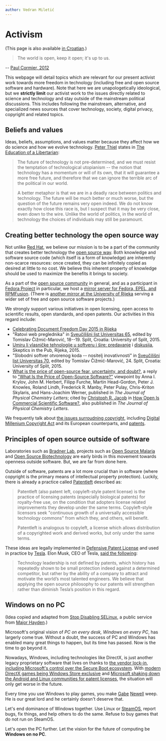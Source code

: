 ```yaml
---
author: Vedran Miletić
---
```


# Activism

(This page is also available [in Croatian](../hr/aktivizam.md).)

> The world is open, keep it open; it's up to us.

-- [Paul Cormier, 2012](https://youtu.be/tkz8WQ_a6Yk?t=31m33s)

This webpage will detail topics which are relevant for our present activist work towards more freedom in technology (including free and open source software and hardware). Note that here we are unapologetically ideological, but we **strictly limit** our activist work to the issues directly related to science and technology and stay outside of the mainstream political discussions. This includes following the mainstream, alternative, and specialized news sources that cover technology, society, digital privacy, copyright and related topics.

## Beliefs and values

Ideas, beliefs, assumptions, and values matter because they affect how we do science and how we evolve technology. [Peter Thiel](http://zerotoonebook.com/) states in [The Education of a Libertarian](https://www.cato-unbound.org/2009/04/13/peter-thiel/education-libertarian):

> The future of technology is not pre-determined, and we must resist the temptation of technological utopianism -- the notion that technology has a momentum or will of its own, that it will guarantee a more free future, and therefore that we can ignore the terrible arc of the political in our world.
>
> A better metaphor is that we are in a deadly race between politics and technology. The future will be much better or much worse, but the question of the future remains very open indeed. We do not know exactly how close this race is, but I suspect that it may be very close, even down to the wire. Unlike the world of politics, in the world of technology the choices of individuals may still be paramount.

## Creating better technology the open source way

Not unlike [Red Hat](https://www.redhat.com/en/about/company), we believe our mission is to be a part of the community that creates better technology the [open source way](https://opensource.com/open-source-way). Both knowledge and software source code (which itself is a form of knowledge) are inherently non-scarce resources: once created, they can be infinitely copied as desired at little to no cost. We believe this inherent property of knowledge should be used to maximize the benefits it brings to society.

As a part of the [open source community](https://opensource.org/community) in general, and as a participant in [Fedora Project](https://fedoraproject.org/wiki/Fedora_Project_Wiki) in particular, we host a [mirror server for Fedora, EPEL, and RPMFusion](https://mirror.miletic.net/). (There is [another mirror at the University of Rijeka](https://mirrors.uniri.hr/) serving a wider set of free and open source software projects.)

We strongly support various initiatives in open licensing, open access to scientific results, open standards, and open patents. Our activities in this regard include:

- [Celebrating Document Freedom Day 2015 in Rijeka](https://youtu.be/mj8pqyVgeyw?list=PLIS7UemacwzMYiHe_ammJJCLRnwC3HP2K)
- "Ratovi web preglednika" in [Sveučilišni list Universitas 65](http://www.unist.hr/Portals/0/docs/universitas/Universitas%20br65%20Small.pdf), edited by Tomislav Čižmić-Marović, 18--19. Split, Croatia: University of Split, 2015.
- [Umiru li vlasničke tehnologije u softveru i šire: predavanje](https://youtu.be/aG_O88vaH60) i [diskusija](https://youtu.be/GV5nM-EQDZk), Skeptics in the Pub, Rijeka, 2015.
- "Slobodni softver otvorenog koda -- nositelj inovativnosti" in [Sveučilišni list Universitas 70](http://www.unist.hr/Portals/0/docs/universitas/Universitas%20br%2070%20small.pdf), edited by Tomislav Čižmić-Marović, 24. Split, Croatia: University of Split, 2015.
- [What is the price of open-source fear, uncertainty, and doubt?](https://nudgedelastic.band/2015/09/what-is-the-price-of-open-source-fear-uncertainty-and-doubt/), a reply to ["What Is the Price of Open-Source Software?"](http://pubs.acs.org/doi/abs/10.1021/acs.jpclett.5b01258) viewpoint by Anna I. Krylov, John M. Herbert, Filipp Furche, Martin Head-Gordon, Peter J. Knowles, Roland Lindh, Frederick R. Manby, Peter Pulay, Chris-Kriton Skylaris, and Hans-Joachim Werner, published in *The Journal of Physical Chemistry Letters*; cited by [Christoph R. Jacob](https://blog.christophjacob.eu/about/) in [How Open Is Commercial Scientific Software?](http://pubs.acs.org/doi/abs/10.1021/acs.jpclett.5b02609), also published in *The Journal of Physical Chemistry Letters*.

We frequently talk about [the issues surroudning copyright](https://falkvinge.net/topic/era/old-world/copyright-monopoly/), including [Digital Millenium Copyright Act](https://www.eff.org/issues/dmca) and its European counterparts, and [patents](https://www.eff.org/issues/patents).

## Principles of open source outside of software

Laboratories such as [Bradner Lab](https://web.archive.org/web/20161024182501/http://www.bradnerlab.org/), projects such as [Open Source Malaria](http://opensourcemalaria.org/) and [Open Source Biotechnology](https://opensourcebiotech.anu.edu.au/) are early birds in this movement towards openness outside software. But, we are far from done here.

Outside of software, patents are a lot more crucial than in software (where copyright is the primary means of intellectual property protection). Luckily, there is already a practice called [Patentleft](https://en.wikipedia.org/wiki/Patentleft) described as:

> Patentleft (also patent left, copyleft-style patent license) is the practice of licensing patents (especially biological patents) for royalty-free use, on the condition that adopters license related improvements they develop under the same terms. Copyleft-style licensors seek "continuous growth of a universally accessible technology commons" from which they, and others, will benefit.
>
> Patentleft is analogous to copyleft, a license which allows distribution of a copyrighted work and derived works, but only under the same terms.

These ideas are legally implemented in [Defensive Patent License](https://defensivepatentlicense.org/) and used in practice by [Tesla](https://www.tesla.com/). Elon Musk, CEO of Tesla, [said the following](https://www.tesla.com/blog/all-our-patent-are-belong-you):

> Technology leadership is not defined by patents, which history has repeatedly shown to be small protection indeed against a determined competitor, but rather by the ability of a company to attract and motivate the world’s most talented engineers. We believe that applying the open source philosophy to our patents will strengthen rather than diminish Tesla’s position in this regard.

## Windows on no PC

(Idea copied and adapted from [Stop Disabling SELinux](https://stopdisablingselinux.com/), a public service from [Major Hayden](https://major.io/).)

Microsoft's original vision of *PC on every desk, Windows on every PC*, has largerly come true. Without a doubt, the success of PC and Windows has enabled many great things to happen, but its time has passed. Now is the time to go beyond it.

Nowadays, Windows, including technologies like DirectX, is just another legacy proprietary software that lives on thanks to [the vendor lock-in, including Microsoft's control over the Secure Boot ecosystem](https://nudgedelastic.band/2016/01/i-am-still-not-buying-the-new-open-source-friendly-microsoft-bullshit/). With [modern DirectX games being Windows Store exclusive](https://www.theguardian.com/technology/2016/mar/04/microsoft-monopolise-pc-games-development-epic-games-gears-of-war) and [Microsoft shaking down the Android and Linux communities for patent licenses](http://www.infoworld.com/article/3042699/open-source-tools/microsoft-loves-open-source-only-when-its-convenient.html), the situation will only get worse in the future.

Every time you use Windows to play games, you make [Gabe](https://gaben.tv/) [Newell](http://gabenewell.org/) weep. He is our great lord and he certainly doesn't deserve that.

Let's end dominance of Windows together. Use Linux or [SteamOS](http://store.steampowered.com/steamos/), report bugs, fix things, and help others to do the same. Refuse to buy games that do not run on SteamOS.

Let's open the PC further. Let the vision for the future of computing be **Windows on no PC**.
